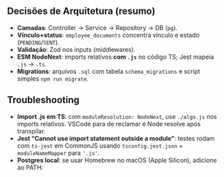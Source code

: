 ## Decisões de Arquitetura (resumo)
- **Camadas**: Controller → Service → Repository → DB (`pg`).
- **Vínculo+status**: `employee_documents` concentra vínculo e estado (`PENDING`/`SENT`).
- **Validação**: Zod nos inputs (middlewares).
- **ESM NodeNext**: imports relativos **com `.js`** no código TS; Jest mapeia `.js` → `.ts`.
- **Migrations**: arquivos `.sql` com tabela `schema_migrations` e script simples `npm run migrate`.

## Troubleshooting
- **Import .js em TS**: com `moduleResolution: NodeNext`, use `./algo.js` nos imports relativos. VSCode para de reclamar e Node resolve após transpilar.
- **Jest “Cannot use import statement outside a module”**: testes rodam com `ts-jest` em CommonJS usando `tsconfig.jest.json` + `moduleNameMapper` para `'.js'`.
- **Postgres local**: se usar Homebrew no macOS (Apple Silicon), adicione ao PATH:
